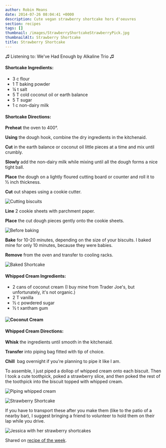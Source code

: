 ```yaml
---
author: Robin Means
date: 2014-07-26 08:04:41 +0000
description: Cute vegan strawberry shortcake hors d'oeuvres
section: recipes
tags: []
thumbnail: /images/StrawberryShortcakeStrawberryPick.jpg
thumbnailAlt: Strawberry Shortcake
title: Strawberry Shortcake
---
```


♫&nbsp;Listening to: We've Had Enough by Alkaline Trio&nbsp;♫

#### Shortcake Ingredients:

- 3 c flour
- 1 T baking powder
- ¼&nbsp;t salt
- 5 T&nbsp;cold coconut oil or earth balance
- 5 T sugar
- 1 c non-dairy milk

#### Shortcake Directions:

**Preheat** the oven to 400°.

**Using** the dough hook, combine the dry ingredients in the kitchenaid.

**Cut** in the earth balance or coconut oil little pieces at a time and mix until crumbly.

**Slowly** add the non-dairy milk while mixing until all the dough forms a nice tight ball.

**Place** the dough on a lightly floured cutting board or counter and roll it to ½&nbsp;inch thickness.

**Cut** out shapes using a cookie cutter.

![Cutting biscuits](/images/StrawberryShortcakeBiscuitCutting.jpg)

**Line** 2 cookie sheets with parchment paper.

**Place** the cut dough pieces gently onto the cookie sheets.

![Before baking](/images/StrawberryShortcakeBeforeBaking.jpg)

**Bake** for 10-20 minutes, depending on the size of your biscuits. I baked mine for only 10 minutes, because they were babies.

**Remove** from the oven and transfer to cooling racks.

![Baked Shortcake](/images/StrawberryShortcakeAfterBaking.jpg)



#### Whipped Cream Ingredients:

- 2 cans of coconut cream (I buy mine from Trader Joe's, but unfortunately, it's not organic.)
- 2 T vanilla
- ½&nbsp;c powdered sugar
- ½ t xantham gum

#### ![Coconut Cream](/images/StrawberryShortcakeCoconutCream.jpg)



#### Whipped Cream Directions:

**Whisk** the ingredients until smooth in the kitchenaid.

**Transfer** into piping bag fitted with tip of choice.

**Chill** &nbsp;bag overnight if you're planning to pipe it like I am.



To assemble, I just piped a dollop of whipped cream onto each biscuit. Then I took a cute toothpick, poked a strawberry slice, and then poked the rest of the toothpick into the biscuit topped with whipped cream.

![Piping whipped cream](/images/StrawberryShortcakePiping2.jpg)

![Strawberry Shortcake](/images/StrawberryShortcakeStrawberryPick.jpg)

If you have to transport these after you make them (like to the patio of a nearby bar), I suggest bringing a friend to volunteer to hold them on their lap while you drive.

![Jessica with her strawberry shortcakes](/images/StrawberryShortcakeJessica.jpg)



Shared on [recipe of the week](http://www.amummytoo.co.uk/2014/08/recipeoftheweek-23-29-august/).

